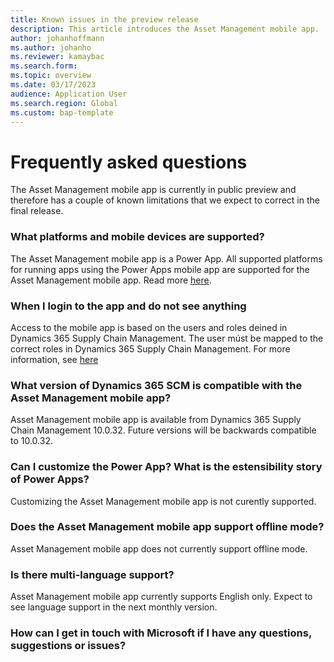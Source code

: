 ```yaml
---
title: Known issues in the preview release
description: This article introduces the Asset Management mobile app.
author: johanhoffmann
ms.author: johanho
ms.reviewer: kamaybac
ms.search.form:
ms.topic: overview
ms.date: 03/17/2023
audience: Application User
ms.search.region: Global
ms.custom: bap-template
---
```


# Frequently asked questions

The Asset Management mobile app is currently in public preview and therefore has a couple of known limitations that we expect to correct in the final release.

### What platforms and mobile devices are supported?
The Asset Management mobile app is a Power App. All supported platforms for running apps using the Power Apps mobile app are supported for the Asset Management mobile app. Read more [here](https://learn.microsoft.com/en-us/power-apps/limits-and-config).

### When I login to the app and do not see anything
Access to the mobile app is based on the users and roles deined in Dynamics 365 Supply Chain Management. The user múst be mapped to the correct roles in Dynamics 365 Supply Chain Management. For more information, see [here](./onboard-app.md#configure-users-and-work-orders-in-supply-chain-management)

### What version of Dynamics 365 SCM is compatible with the Asset Management mobile app?
Asset Management mobile app is available from Dynamics 365 Supply Chain Management 10.0.32. Future versions will be backwards compatible to 10.0.32.

### Can I customize the Power App? What is the estensibility story of Power Apps?
Customizing the Asset Management mobile app is not curently supported.

### Does the Asset Management mobile app support offline mode?
Asset Management mobile app does not currently support offline mode.

### Is there multi-language support?
Asset Management mobile app currently supports English only. Expect to see language support in the next monthly version.

### How can I get in touch with Microsoft if I have any questions, suggestions or issues?

